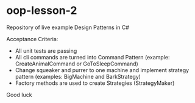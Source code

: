 # oop-lesson-2
Repository of live example Design Patterns in C#

Acceptance Criteria:
* All unit tests are passing
* All cli commands are turned into Command Pattern (example: CreateAnimalCommand or GoToSleepCommand)
* Change squeaker and purrer to one machine and implement strategy pattern (examples: BigMachine and BarkStrategy)
* Factory methods are used to create Strategies (StrategyMaker)

Good luck
